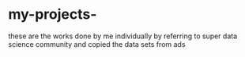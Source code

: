 # my-projects-
these are the works done by me individually by referring to super data science  community and copied the data sets from ads
